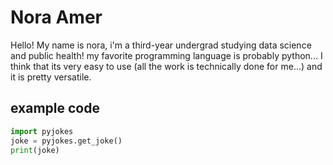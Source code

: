 # Nora Amer  
Hello! My name is nora, i'm a third-year undergrad studying data science and public health! my favorite programming language is probably python... I think that its very easy to use (all the work is technically done for me...) and it is pretty versatile. 

## example code

```python
import pyjokes
joke = pyjokes.get_joke()
print(joke)
```